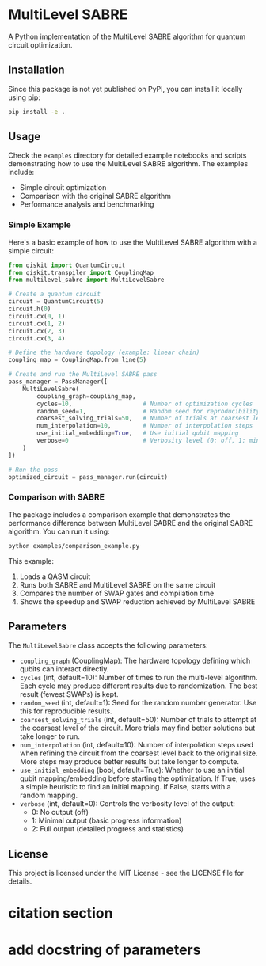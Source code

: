 # MultiLevel SABRE

A Python implementation of the MultiLevel SABRE algorithm for quantum circuit optimization.

## Installation

Since this package is not yet published on PyPI, you can install it locally using pip:

```bash
pip install -e .
```

## Usage

Check the `examples` directory for detailed example notebooks and scripts demonstrating how to use the MultiLevel SABRE algorithm. The examples include:

- Simple circuit optimization
- Comparison with the original SABRE algorithm
- Performance analysis and benchmarking

### Simple Example

Here's a basic example of how to use the MultiLevel SABRE algorithm with a simple circuit:

```python
from qiskit import QuantumCircuit
from qiskit.transpiler import CouplingMap
from multilevel_sabre import MultiLevelSabre

# Create a quantum circuit
circuit = QuantumCircuit(5)
circuit.h(0)
circuit.cx(0, 1)
circuit.cx(1, 2)
circuit.cx(2, 3)
circuit.cx(3, 4)

# Define the hardware topology (example: linear chain)
coupling_map = CouplingMap.from_line(5)

# Create and run the MultiLevel SABRE pass
pass_manager = PassManager([
    MultiLevelSabre(
        coupling_graph=coupling_map,
        cycles=10,                    # Number of optimization cycles
        random_seed=1,                # Random seed for reproducibility
        coarsest_solving_trials=50,   # Number of trials at coarsest level
        num_interpolation=10,         # Number of interpolation steps
        use_initial_embedding=True,   # Use initial qubit mapping
        verbose=0                     # Verbosity level (0: off, 1: minimal, 2: full)
    )
])

# Run the pass
optimized_circuit = pass_manager.run(circuit)
```

### Comparison with SABRE

The package includes a comparison example that demonstrates the performance difference between MultiLevel SABRE and the original SABRE algorithm. You can run it using:

```bash
python examples/comparison_example.py
```

This example:
1. Loads a QASM circuit
2. Runs both SABRE and MultiLevel SABRE on the same circuit
3. Compares the number of SWAP gates and compilation time
4. Shows the speedup and SWAP reduction achieved by MultiLevel SABRE

## Parameters

The `MultiLevelSabre` class accepts the following parameters:

- `coupling_graph` (CouplingMap): The hardware topology defining which qubits can interact directly.
- `cycles` (int, default=10): Number of times to run the multi-level algorithm. Each cycle may produce different results due to randomization. The best result (fewest SWAPs) is kept.
- `random_seed` (int, default=1): Seed for the random number generator. Use this for reproducible results.
- `coarsest_solving_trials` (int, default=50): Number of trials to attempt at the coarsest level of the circuit. More trials may find better solutions but take longer to run.
- `num_interpolation` (int, default=10): Number of interpolation steps used when refining the circuit from the coarsest level back to the original size. More steps may produce better results but take longer to compute.
- `use_initial_embedding` (bool, default=True): Whether to use an initial qubit mapping/embedding before starting the optimization. If True, uses a simple heuristic to find an initial mapping. If False, starts with a random mapping.
- `verbose` (int, default=0): Controls the verbosity level of the output:
  - 0: No output (off)
  - 1: Minimal output (basic progress information)
  - 2: Full output (detailed progress and statistics)

## License

This project is licensed under the MIT License - see the LICENSE file for details.

# citation section

# add docstring of parameters